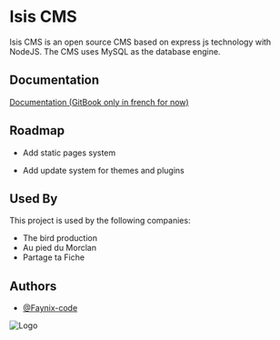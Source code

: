 
# Isis CMS

Isis CMS is an open source CMS based on express js technology with NodeJS. The CMS uses MySQL as the database engine.



## Documentation

[Documentation (GitBook only in french for now)](https://the-bird-production.gitbook.io/isis-cms-fr-docs/)


## Roadmap

- Add static pages system 

- Add update system for themes and plugins 


## Used By

This project is used by the following companies:

- The bird production
- Au pied du Morclan 
- Partage ta Fiche 


## Authors

- [@Faynix-code](https://www.github.com/Faynix-code)


![Logo](https://i.imgur.com/b0EQ8TS.png)

